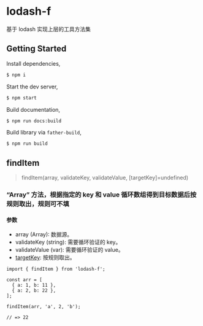 # lodash-f

基于 lodash 实现上层的工具方法集

## Getting Started

Install dependencies,

```bash
$ npm i
```

Start the dev server,

```bash
$ npm start
```

Build documentation,

```bash
$ npm run docs:build
```

Build library via `father-build`,

```bash
$ npm run build
```

## findItem

> findItem(array, validateKey, validateValue, [targetKey]=undefined)

### “Array” 方法，根据指定的 key 和 value 循环数组得到目标数据后按规则取出，规则可不填

#### 参数

- array (Array): 数据源。
- validateKey (string): 需要循环验证的 key。
- validateValue (var): 需要循环验证的 value。
- [targetKey](string): 按规则取出。

```tsx
import { findItem } from 'lodash-f';

const arr = [
  { a: 1, b: 11 },
  { a: 2, b: 22 },
];

findItem(arr, 'a', 2, 'b');

// => 22
```
